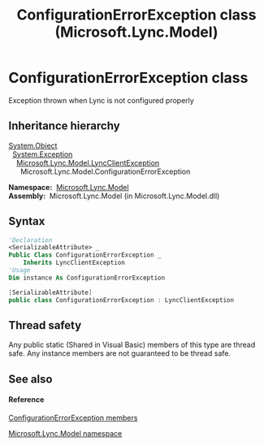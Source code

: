 ﻿---
title: ConfigurationErrorException class (Microsoft.Lync.Model)
TOCTitle: ConfigurationErrorException class
ms:assetid: T:Microsoft.Lync.Model.ConfigurationErrorException_DI_3_UC_OCS14MrefLyncWPF
ms:mtpsurl: https://msdn.microsoft.com/en-us/library/microsoft.lync.model.configurationerrorexception_di_3_uc_ocs14mreflyncwpf(v=office.15)
ms:contentKeyID: 48594502
ms.date: 07/28/2014
mtps_version: v=office.15
f1_keywords:
- Microsoft.Lync.Model.ConfigurationErrorException
dev_langs:
- CSharp
- JScript
- VB
- other
---

# ConfigurationErrorException class

Exception thrown when Lync is not configured properly

## Inheritance hierarchy

[System.Object](http://msdn2.microsoft.com/en-us/library/e5kfa45b)  
  [System.Exception](http://msdn2.microsoft.com/en-us/library/c18k6c59)  
    [Microsoft.Lync.Model.LyncClientException](lyncclientexception-class-microsoft-lync-model_2.md)  
      Microsoft.Lync.Model.ConfigurationErrorException  

**Namespace:**  [Microsoft.Lync.Model](microsoft-lync-model-namespace_2.md)  
**Assembly:**  Microsoft.Lync.Model (in Microsoft.Lync.Model.dll)

## Syntax

``` vb
'Declaration
<SerializableAttribute> _
Public Class ConfigurationErrorException _
    Inherits LyncClientException
'Usage
Dim instance As ConfigurationErrorException
```

``` csharp
[SerializableAttribute]
public class ConfigurationErrorException : LyncClientException
```

## Thread safety

Any public static (Shared in Visual Basic) members of this type are thread safe. Any instance members are not guaranteed to be thread safe.

## See also

#### Reference

[ConfigurationErrorException members](configurationerrorexception-members-microsoft-lync-model_2.md)

[Microsoft.Lync.Model namespace](microsoft-lync-model-namespace_2.md)

